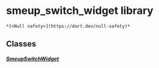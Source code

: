 


# smeup_switch_widget library






    *[<Null safety>](https://dart.dev/null-safety)*





## Classes

##### [SmeupSwitchWidget](../smeup_widgets_smeup_switch_widget/SmeupSwitchWidget-class.md)



 















